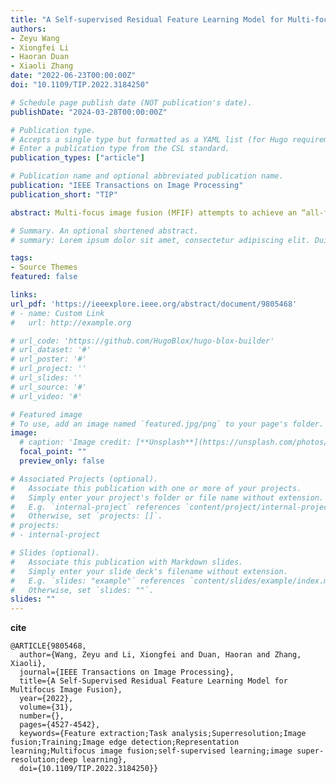 ```yaml
---
title: "A Self-supervised Residual Feature Learning Model for Multi-focus Image Fusion"
authors:
- Zeyu Wang
- Xiongfei Li
- Haoran Duan
- Xiaoli Zhang
date: "2022-06-23T00:00:00Z"
doi: "10.1109/TIP.2022.3184250"

# Schedule page publish date (NOT publication's date).
publishDate: "2024-03-28T00:00:00Z"

# Publication type.
# Accepts a single type but formatted as a YAML list (for Hugo requirements).
# Enter a publication type from the CSL standard.
publication_types: ["article"]

# Publication name and optional abbreviated publication name.
publication: "IEEE Transactions on Image Processing"
publication_short: "TIP"

abstract: Multi-focus image fusion (MFIF) attempts to achieve an “all-focused” image from multiple source images with the same scene but different focused objects. Given the lack of multi-focus image sets for network training, we propose a self-supervised residual feature learning model in this paper. The model consists of a feature extraction network and a fusion module. We select image super-resolution as a pretext task in the MFIF field, which is supported by a new residual gradient prior discovered by our theoretical study for low- and high-resolution (LR-HR) image pairs, as well as for multi-focus images. In the pretext task, our network’s training set is LR-HR image pairs generated from natural images, and HR images can be regarded as pseudo-labels of LR images. In the fusion task, the trained network extracts residual features of multi-focus images firstly. Secondly, the fusion module, consisting of an activity level measurement and a new boundary refinement method, is leveraged for the features to generated decision maps. Experimental results, both subjective evaluations and objective evaluations, demonstrate that our approach outperforms other state-of-the-art fusion algorithms.

# Summary. An optional shortened abstract.
# summary: Lorem ipsum dolor sit amet, consectetur adipiscing elit. Duis posuere tellus ac convallis placerat. Proin tincidunt magna sed ex sollicitudin condimentum.

tags:
- Source Themes
featured: false

links:
url_pdf: 'https://ieeexplore.ieee.org/abstract/document/9805468'
# - name: Custom Link
#   url: http://example.org

# url_code: 'https://github.com/HugoBlox/hugo-blox-builder'
# url_dataset: '#'
# url_poster: '#'
# url_project: ''
# url_slides: ''
# url_source: '#'
# url_video: '#'

# Featured image
# To use, add an image named `featured.jpg/png` to your page's folder. 
image:
  # caption: 'Image credit: [**Unsplash**](https://unsplash.com/photos/s9CC2SKySJM)'
  focal_point: ""
  preview_only: false

# Associated Projects (optional).
#   Associate this publication with one or more of your projects.
#   Simply enter your project's folder or file name without extension.
#   E.g. `internal-project` references `content/project/internal-project/index.md`.
#   Otherwise, set `projects: []`.
# projects:
# - internal-project

# Slides (optional).
#   Associate this publication with Markdown slides.
#   Simply enter your slide deck's filename without extension.
#   E.g. `slides: "example"` references `content/slides/example/index.md`.
#   Otherwise, set `slides: ""`.
slides: ""
---
```


<!-- {{% callout note %}}
Create your slides in Markdown - click the *Slides* button to check out the example.
{{% /callout %}} -->

**cite** 
```
@ARTICLE{9805468,
  author={Wang, Zeyu and Li, Xiongfei and Duan, Haoran and Zhang, Xiaoli},
  journal={IEEE Transactions on Image Processing}, 
  title={A Self-Supervised Residual Feature Learning Model for Multifocus Image Fusion}, 
  year={2022},
  volume={31},
  number={},
  pages={4527-4542},
  keywords={Feature extraction;Task analysis;Superresolution;Image fusion;Training;Image edge detection;Representation learning;Multifocus image fusion;self-supervised learning;image super-resolution;deep learning},
  doi={10.1109/TIP.2022.3184250}}
```


<!-- Add the publication's **full text** or **supplementary notes** here. You can use rich formatting such as including [code, math, and images](https://docs.hugoblox.com/content/writing-markdown-latex/). -->
